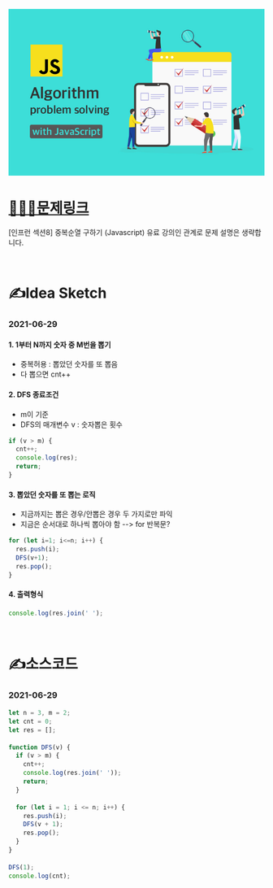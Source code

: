 [![인프런](../인프런표지.jpg)](https://www.inflearn.com/course/%EC%9E%90%EB%B0%94%EC%8A%A4%ED%81%AC%EB%A6%BD%ED%8A%B8-%EC%95%8C%EA%B3%A0%EB%A6%AC%EC%A6%98-%EB%AC%B8%EC%A0%9C%ED%92%80%EC%9D%B4/dashboard)
# [👩🏻‍💻문제링크](https://www.inflearn.com/course/%EC%9E%90%EB%B0%94%EC%8A%A4%ED%81%AC%EB%A6%BD%ED%8A%B8-%EC%95%8C%EA%B3%A0%EB%A6%AC%EC%A6%98-%EB%AC%B8%EC%A0%9C%ED%92%80%EC%9D%B4/dashboard)

[인프런 섹션8] 중복순열 구하기 (Javascript)
유료 강의인 관계로 문제 설명은 생략합니다.

<br>

# ✍️Idea Sketch

### **2021-06-29**

#### 1. 1부터 N까지 숫자 중 M번을 뽑기
- 중복허용 : 뽑았던 숫자를 또 뽑음
- 다 뽑으면 cnt++

#### 2. DFS 종료조건
- m이 기준
- DFS의 매개변수 v : 숫자뽑은 횟수

```javascript
if (v > m) {
  cnt++;
  console.log(res);
  return;
}
```

#### 3. 뽑았던 숫자를 또 뽑는 로직
- 지금까지는 뽑은 경우/안뽑은 경우 두 가지로만 파익
- 지금은 순서대로 하나씩 뽑아야 함 --> for 반복문?

```javascript
for (let i=1; i<=n; i++) {
  res.push(i);
  DFS(v+1);
  res.pop();
}
```

#### 4. 출력형식
```javascript
console.log(res.join(' ');
```

<br>

# ✍️소스코드

### **2021-06-29**

```javascript
let n = 3, m = 2;
let cnt = 0;
let res = [];

function DFS(v) {
  if (v > m) {
    cnt++;
    console.log(res.join(' '));
    return;
  }

  for (let i = 1; i <= n; i++) {
    res.push(i);
    DFS(v + 1);
    res.pop();
  }
}

DFS(1);
console.log(cnt);
```
